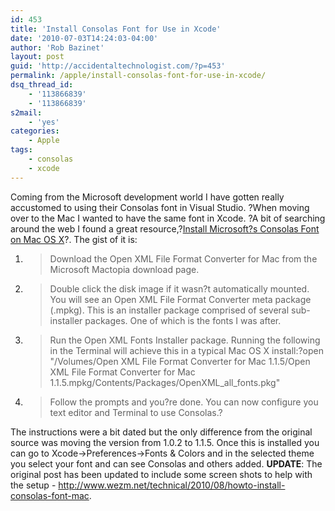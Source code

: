 ```yaml
---
id: 453
title: 'Install Consolas Font for Use in Xcode'
date: '2010-07-03T14:24:03-04:00'
author: 'Rob Bazinet'
layout: post
guid: 'http://accidentaltechnologist.com/?p=453'
permalink: /apple/install-consolas-font-for-use-in-xcode/
dsq_thread_id:
    - '113866839'
    - '113866839'
s2mail:
    - 'yes'
categories:
    - Apple
tags:
    - consolas
    - xcode
---
```


Coming from the Microsoft development world I have gotten really accustomed to using their Consolas font in Visual Studio. ?When moving over to the Mac I wanted to have the same font in Xcode. ?A bit of searching around the web I found a great resource,?[Install Microsoft?s Consolas Font on Mac OS X](http://www.wezm.net/2009/03/install-consolas-mac-osx/)?. The gist of it is:

1. > Download the Open XML File Format Converter for Mac from the Microsoft Mactopia download page.
2. > Double click the disk image if it wasn?t automatically mounted. You will see an Open XML File Format Converter meta package (.mpkg). This is an installer package comprised of several sub-installer packages. One of which is the fonts I was after.
3. > Run the Open XML Fonts Installer package. Running the following in the Terminal will achieve this in a typical Mac OS X install:?open "/Volumes/Open XML File Format Converter for Mac 1.1.5/Open XML File Format Converter for Mac 1.1.5.mpkg/Contents/Packages/OpenXML\_all\_fonts.pkg"
4. > Follow the prompts and you?re done. You can now configure you text editor and Terminal to use Consolas.?
 
 The instructions were a bit dated but the only difference from the original source was moving the version from 1.0.2 to 1.1.5. Once this is installed you can go to Xcode-&gt;Preferences-&gt;Fonts &amp; Colors and in the selected theme you select your font and can see Consolas and others added. **UPDATE**: The original post has been updated to include some screen shots to help with the setup - <http://www.wezm.net/technical/2010/08/howto-install-consolas-font-mac>.